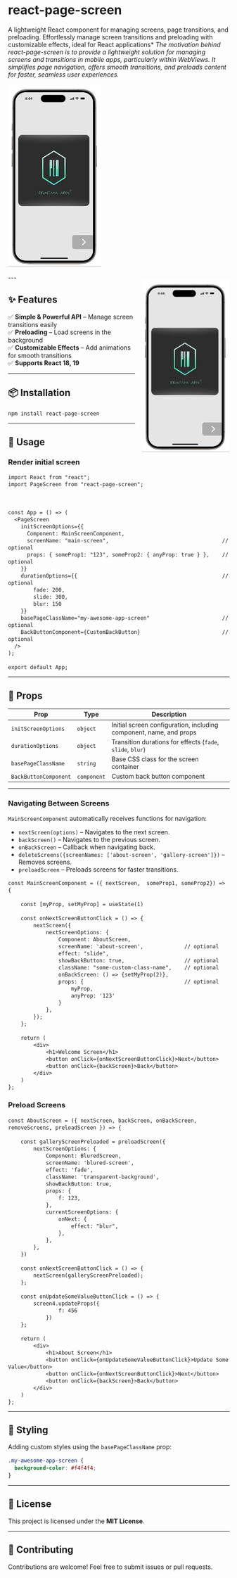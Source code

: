 # react-page-screen

A lightweight React component for managing screens, page transitions, and preloading. Effortlessly manage screen transitions and preloading with customizable effects, ideal for React applications*
*The motivation behind react-page-screen is to provide a lightweight solution for managing screens and transitions in mobile apps, particularly within WebViews. It simplifies page navigation, offers smooth transitions, and preloads content for faster, seamless user experiences.*

![Demo GIF](demo.gif)

<p style="float: right; margin-left: 15px;">
  <img src="demo.gif" alt="Demo GIF" width="200"/>
</p>
---

## ✨ Features

✅ **Simple & Powerful API** – Manage screen transitions easily\
✅ **Preloading** – Load screens in the background\
✅ **Customizable Effects** – Add animations for smooth transitions\
✅ **Supports React 18, 19**

---

## 📦 Installation


```sh
npm install react-page-screen
```

---

## 🚀 Usage

### Render initial screen

```tsx
import React from "react";
import PageScreen from "react-page-screen";



const App = () => (
  <PageScreen
    initScreenOptions={{
      Component: MainScreenComponent,
      screenName: "main-screen",                                    // optional
      props: { someProp1: "123", someProp2: { anyProp: true } },    // optional
    }}
    durationOptions={{                                              // optional
        fade: 200,
        slide: 300,
        blur: 150
    }}
    basePageClassName="my-awesome-app-screen"                       // optional
    BackButtonComponent={CustomBackButton}                          // optional
  />
);

export default App;
```

---

## 🔧 Props

| Prop                  | Type        | Description                                                        |
| --------------------- | ----------- | ------------------------------------------------------------------ |
| `initScreenOptions`   | `object`    | Initial screen configuration, including component, name, and props |
| `durationOptions`     | `object`    | Transition durations for effects (`fade`, `slide`, `blur`)         |
| `basePageClassName`   | `string`    | Base CSS class for the screen container                            |
| `BackButtonComponent` | `component` | Custom back button component                                       |

---



### Navigating Between Screens

`MainScreenComponent` automatically receives functions for navigation:

- `nextScreen(options)` – Navigates to the next screen.
- `backScreen()` – Navigates to the previous screen.
- `onBackScreen` – Callback when navigating back.
- `deleteScreens({screenNames: ['about-screen', 'gallery-screen']})` – Removes screens.
- `preloadScreen` – Preloads screens for faster transitions.

```tsx
const MainScreenComponent = ({ nextScreen,  someProp1, someProp2}) => {

    const [myProp, setMyProp] = useState(1)
    
    const onNextScreenButtonClick = () => {
        nextScreen({
            nextScreenOptions: {
                Component: AboutScreen,
                screenName: 'about-screen',             // optional
                effect: "slide",
                showBackButton: true,                   // optional
                className: "some-custom-class-name",    // optional
                onBackScreen: () => {setMyProp(2)},
                props: {                                // optional
                    myProp,
                    anyProp: '123'
                }
            },
        });
    };
    
    return (
        <div>
            <h1>Welcome Screen</h1>
            <button onClick={onNextScreenButtonClick}>Next</button>
            <button onClick={backScreen}>Back</button>
        </div>
    )
};
```


### Preload Screens


```tsx
const AboutScreen = ({ nextScreen, backScreen, onBackScreen, removeScreens, preloadScreen }) => {

    const galleryScreenPreloaded = preloadScreen({
        nextScreenOptions: {
            Component: BluredScreen,
            screenName: 'blured-screen',
            effect: 'fade',
            className: 'transparent-background',
            showBackButton: true,
            props: {
                f: 123,
            },
            currentScreenOptions: {
                onNext: {
                    effect: "blur",
                },
            },
        },
    })
    
    const onNextScreenButtonClick = () => {
        nextScreen(galleryScreenPreloaded);
    };

    const onUpdateSomeValueButtonClick = () => {
        screen4.updateProps({
                f: 456
            })
    };
    
    return (
        <div>
            <h1>About Screen</h1>
            <button onClick={onUpdateSomeValueButtonClick}>Update Some Value</button>
            <button onClick={onNextScreenButtonClick}>Next</button>
            <button onClick={backScreen}>Back</button>
        </div>
    )
};
```


---

## 🎨 Styling

Adding custom styles using the `basePageClassName` prop:

```css
.my-awesome-app-screen {
  background-color: #f4f4f4;
}
```

---

## 📜 License

This project is licensed under the **MIT License**.

---

## 📣 Contributing

Contributions are welcome! Feel free to submit issues or pull requests.

